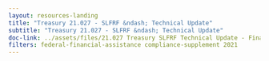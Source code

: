 ```yaml
---
layout: resources-landing
title: "Treasury 21.027 - SLFRF &ndash; Technical Update"
subtitle: "Treasury 21.027 - SLFRF &ndash; Technical Update"
doc-link: ../assets/files/21.027 Treasury SLFRF Technical Update - Final  04 04 22.pdf
filters: federal-financial-assistance compliance-supplement 2021
---
```

